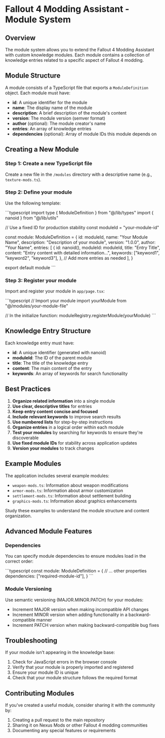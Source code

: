 # Fallout 4 Modding Assistant - Module System

## Overview

The module system allows you to extend the Fallout 4 Modding Assistant with custom knowledge modules. Each module contains a collection of knowledge entries related to a specific aspect of Fallout 4 modding.

## Module Structure

A module consists of a TypeScript file that exports a `ModuleDefinition` object. Each module must have:

- **id**: A unique identifier for the module
- **name**: The display name of the module
- **description**: A brief description of the module's content
- **version**: The module version (semver format)
- **author** (optional): The module creator's name
- **entries**: An array of knowledge entries
- **dependencies** (optional): Array of module IDs this module depends on

## Creating a New Module

### Step 1: Create a new TypeScript file

Create a new file in the `/modules` directory with a descriptive name (e.g., `texture-mods.ts`).

### Step 2: Define your module

Use the following template:

\`\`\`typescript
import type { ModuleDefinition } from "@/lib/types"
import { nanoid } from "@/lib/utils"

// Use a fixed ID for production stability
const moduleId = "your-module-id"

const module: ModuleDefinition = {
  id: moduleId,
  name: "Your Module Name",
  description: "Description of your module",
  version: "1.0.0",
  author: "Your Name",
  entries: [
    {
      id: nanoid(),
      moduleId: moduleId,
      title: "Entry Title",
      content: "Entry content with detailed information...",
      keywords: ["keyword1", "keyword2", "keyword3"],
    },
    // Add more entries as needed
  ],
}

export default module
\`\`\`

### Step 3: Register your module

Import and register your module in `app/page.tsx`:

\`\`\`typescript
// Import your module
import yourModule from "@/modules/your-module-file"

// In the initialize function:
moduleRegistry.registerModule(yourModule)
\`\`\`

## Knowledge Entry Structure

Each knowledge entry must have:

- **id**: A unique identifier (generated with nanoid)
- **moduleId**: The ID of the parent module
- **title**: The title of the knowledge entry
- **content**: The main content of the entry
- **keywords**: An array of keywords for search functionality

## Best Practices

1. **Organize related information** into a single module
2. **Use clear, descriptive titles** for entries
3. **Keep entry content concise and focused**
4. **Include relevant keywords** to improve search results
5. **Use numbered lists** for step-by-step instructions
6. **Organize entries** in a logical order within each module
7. **Test your modules** by searching for keywords to ensure they're discoverable
8. **Use fixed module IDs** for stability across application updates
9. **Version your modules** to track changes

## Example Modules

The application includes several example modules:

- `weapon-mods.ts`: Information about weapon modifications
- `armor-mods.ts`: Information about armor customization
- `settlement-mods.ts`: Information about settlement building
- `graphics-mods.ts`: Information about graphics enhancements

Study these examples to understand the module structure and content organization.

## Advanced Module Features

### Dependencies

You can specify module dependencies to ensure modules load in the correct order:

\`\`\`typescript
const module: ModuleDefinition = {
  // ... other properties
  dependencies: ["required-module-id"],
}
\`\`\`

### Module Versioning

Use semantic versioning (MAJOR.MINOR.PATCH) for your modules:

- Increment MAJOR version when making incompatible API changes
- Increment MINOR version when adding functionality in a backward-compatible manner
- Increment PATCH version when making backward-compatible bug fixes

## Troubleshooting

If your module isn't appearing in the knowledge base:

1. Check for JavaScript errors in the browser console
2. Verify that your module is properly imported and registered
3. Ensure your module ID is unique
4. Check that your module structure follows the required format

## Contributing Modules

If you've created a useful module, consider sharing it with the community by:

1. Creating a pull request to the main repository
2. Sharing it on Nexus Mods or other Fallout 4 modding communities
3. Documenting any special features or requirements

